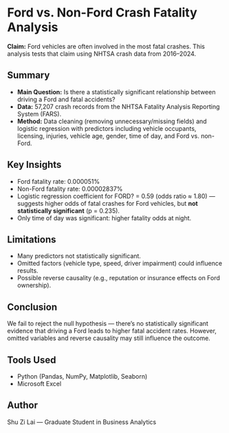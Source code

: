 # Ford vs. Non-Ford Crash Fatality Analysis

**Claim:** Ford vehicles are often involved in the most fatal crashes. This analysis tests that claim using NHTSA crash data from 2016–2024.

## Summary
- **Main Question:** Is there a statistically significant relationship between driving a Ford and fatal accidents?
- **Data:** 57,207 crash records from the NHTSA Fatality Analysis Reporting System (FARS).
- **Method:** Data cleaning (removing unnecessary/missing fields) and logistic regression with predictors including vehicle occupants, licensing, injuries, vehicle age, gender, time of day, and Ford vs. non-Ford.
  
## Key Insights
- Ford fatality rate: 0.000051%
- Non-Ford fatality rate: 0.00002837%
- Logistic regression coefficient for FORD? = 0.59 (odds ratio ≈ 1.80) — suggests higher odds of fatal crashes for Ford vehicles, but **not statistically significant** (p = 0.235).
- Only time of day was significant: higher fatality odds at night.

## Limitations
- Many predictors not statistically significant.
- Omitted factors (vehicle type, speed, driver impairment) could influence results.
- Possible reverse causality (e.g., reputation or insurance effects on Ford ownership).

## Conclusion
We fail to reject the null hypothesis — there’s no statistically significant evidence that driving a Ford leads to higher fatal accident rates. However, omitted variables and reverse causality may still influence the outcome.

## Tools Used
- Python (Pandas, NumPy, Matplotlib, Seaborn)
- Microsoft Excel

## Author
Shu Zi Lai — Graduate Student in Business Analytics
